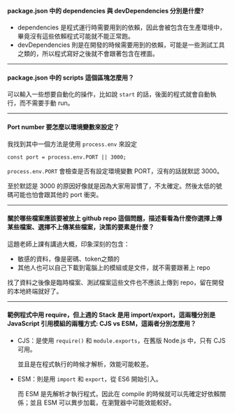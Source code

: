 #### package.json 中的 dependencies 與 devDependencies 分別是什麼?

- dependencies 是程式運行時需要用到的依賴，因此會被包含在生產環境中，畢竟沒有這些依賴程式可能就不能正常跑。
- devDependencies 則是在開發的時候需要用到的依賴，可能是一些測試工具之類的，所以程式寫好之後就不會跟著包含在裡面。

---

#### package.json 中的 scripts 這個區塊怎麼用？

可以輸入一些想要自動化的操作，比如說 `start` 的話，後面的程式就會自動執行，而不需要手動 run。

---

#### Port number 要怎麼以環境變數來設定？

我找到其中一個方法是使用 `process.env` 來設定

```JS
const port = process.env.PORT || 3000;
```
`process.env.PORT` 會檢查是否有設定環境變數 PORT，沒有的話就默認 3000。

至於默認是 3000 的原因好像就是因為大家用習慣了，不太確定。然後太低的號碼可能也怕會跟其他的 port 衝突。

---

#### 關於哪些檔案應該要被放上 github repo 這個問題，描述看看為什麼你選擇上傳某些檔案、選擇不上傳某些檔案，決策的要素是什麼？

這題老師上課有講過大概，印象深刻的包含：

- 敏感的資料，像是密碼、token之類的
- 其他人也可以自己下載到電腦上的模組或是文件，就不需要跟著上 repo

找了資料之後像是臨時檔案、測試檔案這些文件也不應該上傳到 repo，留在開發的本地終端就好了。

---

#### 範例程式中用 require，但上週的 Stack 是用 import/export，這兩種分別是 JavaScript 引用模組的兩種方式: CJS vs ESM，這兩者分別怎麼用？

- CJS：是使用 `require()` 和 `module.exports`，在舊版 Node.js 中，只有 CJS 可用。
  
  並且是在程式執行的時候才解析，效能可能較差。

- ESM：則是用 `import` 和 `export`，從 ES6 開始引入。

  而 ESM 是先解析才執行程式，因此在 compile 的時候就可以先確定好依賴關係；並且 ESM 可以異步加載，在瀏覽器中可能效能較好。
